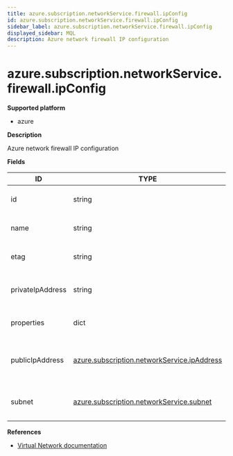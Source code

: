 ```yaml
---
title: azure.subscription.networkService.firewall.ipConfig
id: azure.subscription.networkService.firewall.ipConfig
sidebar_label: azure.subscription.networkService.firewall.ipConfig
displayed_sidebar: MQL
description: Azure network firewall IP configuration
---
```


# azure.subscription.networkService.firewall.ipConfig

**Supported platform**

- azure

**Description**

Azure network firewall IP configuration

**Fields**

| ID               | TYPE                                                                                          | DESCRIPTION                                             |
| ---------------- | --------------------------------------------------------------------------------------------- | ------------------------------------------------------- |
| id               | string                                                                                        | Firewall IP configuration ID                            |
| name             | string                                                                                        | Firewall IP configuration name                          |
| etag             | string                                                                                        | Firewall IP configuration etag                          |
| privateIpAddress | string                                                                                        | Firewall IP configuration private IP address            |
| properties       | dict                                                                                          | Firewall IP configuration properties                    |
| publicIpAddress  | [azure.subscription.networkService.ipAddress](azure.subscription.networkservice.ipaddress.md) | Public IP address associated with this IP configuration |
| subnet           | [azure.subscription.networkService.subnet](azure.subscription.networkservice.subnet.md)       | Subnet associated with this IP configuration            |

**References**

- [Virtual Network documentation](https://learn.microsoft.com/en-us/azure/virtual-network/)
